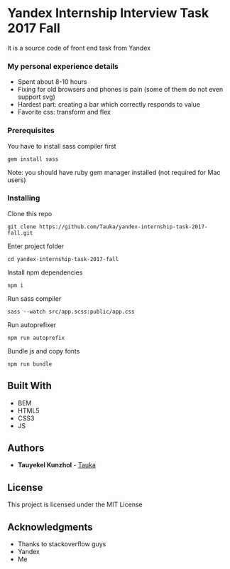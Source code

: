 # Yandex Internship Interview Task 2017 Fall

It is a source code of front end task from Yandex

### My personal experience details

- Spent about 8-10 hours
- Fixing for old browsers and phones is pain (some of them do not even support svg)
- Hardest part: creating a bar which correctly responds to value
- Favorite css: transform and flex

### Prerequisites

You have to install sass compiler first

```
gem install sass
```

Note: you should have ruby gem manager installed (not required for Mac users)

### Installing

Clone this repo

```
git clone https://github.com/Tauka/yandex-internship-task-2017-fall.git
```

Enter project folder

```
cd yandex-internship-task-2017-fall
```

Install npm dependencies

```
npm i
```

Run sass compiler

```
sass --watch src/app.scss:public/app.css
```

Run autoprefixer

```
npm run autoprefix
```

Bundle js and copy fonts

```
npm run bundle
```

## Built With

* BEM
* HTML5
* CSS3
* JS

## Authors

* **Tauyekel Kunzhol** - [Tauka](https://github.com/Tauka)

## License

This project is licensed under the MIT License

## Acknowledgments

* Thanks to stackoverflow guys
* Yandex
* Me

